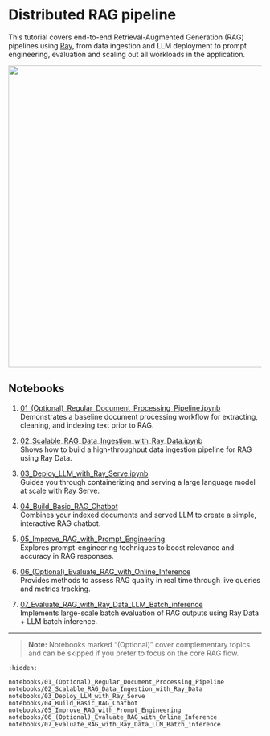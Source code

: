 # Distributed RAG pipeline



This tutorial covers end-to-end Retrieval-Augmented Generation (RAG) pipelines using [Ray](https://docs.ray.io/), from data ingestion and LLM deployment to prompt engineering, evaluation and scaling out all workloads in the application.

<div align="center">
  <img src="https://images.ctfassets.net/xjan103pcp94/4PX0l1ruKqfH17YvUiMFPw/c60a7a665125cb8056bebcc146c23b76/image8.png" width=600>
</div>

## Notebooks

1. [01_(Optional)_Regular_Document_Processing_Pipeline.ipynb](https://github.com/ray-project/ray/blob/master/doc/source/ray-overview/examples/e2e-rag/notebooks/01_(Optional)_Regular_Document_Processing_Pipeline.ipynb)  
   Demonstrates a baseline document processing workflow for extracting, cleaning, and indexing text prior to RAG.

2. [02_Scalable_RAG_Data_Ingestion_with_Ray_Data.ipynb](https://github.com/ray-project/ray/blob/master/doc/source/ray-overview/examples/e2e-rag/notebooks/02_Scalable_RAG_Data_Ingestion_with_Ray_Data.ipynb)  
   Shows how to build a high-throughput data ingestion pipeline for RAG using Ray Data.

3. [03_Deploy_LLM_with_Ray_Serve.ipynb](https://github.com/ray-project/ray/blob/master/doc/source/ray-overview/examples/e2e-rag/notebooks/03_Deploy_LLM_with_Ray_Serve.ipynb)  
   Guides you through containerizing and serving a large language model at scale with Ray Serve.

4. [04_Build_Basic_RAG_Chatbot](https://github.com/ray-project/ray/blob/master/doc/source/ray-overview/examples/e2e-rag/notebooks/04_Build_Basic_RAG_Chatbot.ipynb)  
   Combines your indexed documents and served LLM to create a simple, interactive RAG chatbot.

5. [05_Improve_RAG_with_Prompt_Engineering](https://github.com/ray-project/ray/blob/master/doc/source/ray-overview/examples/e2e-rag/notebooks/05_Improve_RAG_with_Prompt_Engineering.ipynb)  
   Explores prompt-engineering techniques to boost relevance and accuracy in RAG responses.

6. [06_(Optional)_Evaluate_RAG_with_Online_Inference](https://github.com/ray-project/ray/blob/master/doc/source/ray-overview/examples/e2e-rag/notebooks/06_(Optional)_Evaluate_RAG_with_Online_Inference.ipynb)  
   Provides methods to assess RAG quality in real time through live queries and metrics tracking.

7. [07_Evaluate_RAG_with_Ray_Data_LLM_Batch_inference](https://github.com/ray-project/ray/blob/master/doc/source/ray-overview/examples/e2e-rag/notebooks/07_Evaluate_RAG_with_Ray_Data_LLM_Batch_inference.ipynb)  
   Implements large-scale batch evaluation of RAG outputs using Ray Data + LLM batch inference.

---

> **Note:** Notebooks marked “(Optional)” cover complementary topics and can be skipped if you prefer to focus on the core RAG flow.


```{toctree}
:hidden:

notebooks/01_(Optional)_Regular_Document_Processing_Pipeline
notebooks/02_Scalable_RAG_Data_Ingestion_with_Ray_Data
notebooks/03_Deploy_LLM_with_Ray_Serve
notebooks/04_Build_Basic_RAG_Chatbot
notebooks/05_Improve_RAG_with_Prompt_Engineering
notebooks/06_(Optional)_Evaluate_RAG_with_Online_Inference
notebooks/07_Evaluate_RAG_with_Ray_Data_LLM_Batch_inference

```
